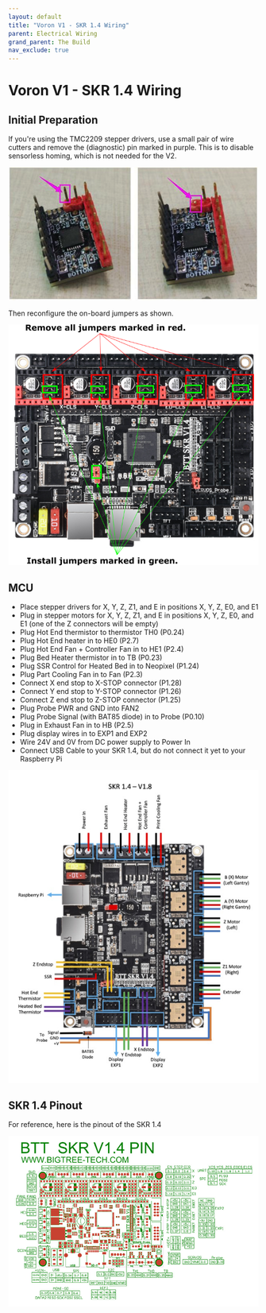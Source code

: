 ```yaml
---
layout: default
title: "Voron V1 - SKR 1.4 Wiring"
parent: Electrical Wiring
grand_parent: The Build
nav_exclude: true
---
```


# Voron V1 - SKR 1.4 Wiring

## Initial Preparation

If you're using the TMC2209 stepper drivers, use a small pair of wire cutters and remove the (diagnostic) pin marked in purple. This is to disable sensorless homing, which is not needed for the V2.

![SKR 1.4 TMC2209 diagnostics pin removal](./images/tmc2209-pin-removal.png)

Then reconfigure the on-board jumpers as shown.

![SKR 1.4 preparation](./images/skr14-preparation.png)

## MCU

* Place stepper drivers for X, Y, Z, Z1, and E in positions X, Y, Z, E0, and E1
* Plug in stepper motors for X, Y, Z, Z1, and E in positions X, Y, Z, E0, and E1 (one of the Z connectors will be empty)
* Plug Hot End thermistor to thermistor TH0 (P0.24)
* Plug Hot End heater in to HE0 (P2.7)
* Plug Hot End Fan + Controller Fan in to HE1 (P2.4)
* Plug Bed Heater thermistor in to TB (P0.23)
* Plug SSR Control for Heated Bed in to Neopixel (P1.24)
* Plug Part Cooling Fan in to Fan (P2.3)
* Connect X end stop to X-STOP connector (P1.28)
* Connect Y end stop to Y-STOP connector (P1.26)
* Connect Z end stop to Z-STOP connector (P1.25)
* Plug Probe PWR and GND into FAN2
* Plug Probe Signal (with BAT85 diode) in to Probe (P0.10)
* Plug in Exhaust Fan in to HB (P2.5)
* Plug display wires in to EXP1 and EXP2
* Wire 24V and 0V from DC power supply to Power In
* Connect USB Cable to your SKR 1.4, but do not connect it yet to your Raspberry Pi

![SKR 1.4 MCU](./images/v1-skr14-mcu.jpg)

## SKR 1.4 Pinout

For reference, here is the pinout of the SKR 1.4

![SKR 1.4 Pinout](./images/SKR-V1.4-pinout.jpg)
